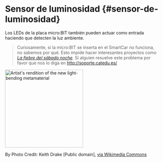 # Sensor de luminosidad {#sensor-de-luminosidad}

Los LEDs de la placa micro:BIT también pueden actuar como entrada haciendo que detecten la luz ambiente. 

>Curiosamente, si la micro:BIT se inserta en el SmartCar no funciona, no sabemos por qué. Esto impide hacer interesantes proyectos como *[La fiebre del sábado noche](https://catedu.github.io/robotica-educativa-con-mbot/sensor_luz.html)*. Si alguien resuelve este problema por favor que nos lo diga en http://soporte.catedu.es/

<a title="By Photo Credit: Keith Drake [Public domain], via Wikimedia Commons" href="https://commons.wikimedia.org/wiki/File:Artist%27s_rendition_of_the_new_light-bending_metamaterial.jpg"><img width="256" alt="Artist&#039;s rendition of the new light-bending metamaterial" src="https://upload.wikimedia.org/wikipedia/commons/thumb/c/c3/Artist%27s_rendition_of_the_new_light-bending_metamaterial.jpg/256px-Artist%27s_rendition_of_the_new_light-bending_metamaterial.jpg"></a>

By Photo Credit: Keith Drake [Public domain], <a href="https://commons.wikimedia.org/wiki/File:Artist%27s_rendition_of_the_new_light-bending_metamaterial.jpg">via Wikimedia Commons</a>

